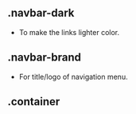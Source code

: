 ## .navbar-dark
- To make the links lighter color.
## .navbar-brand
- For title/logo of navigation menu.
## .container